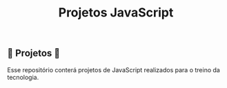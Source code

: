 <h1 align="center"> Projetos JavaScript </h1>

<br>

## 🚀 Projetos 🚀

Esse repositório conterá projetos de JavaScript realizados para o treino da tecnologia.

